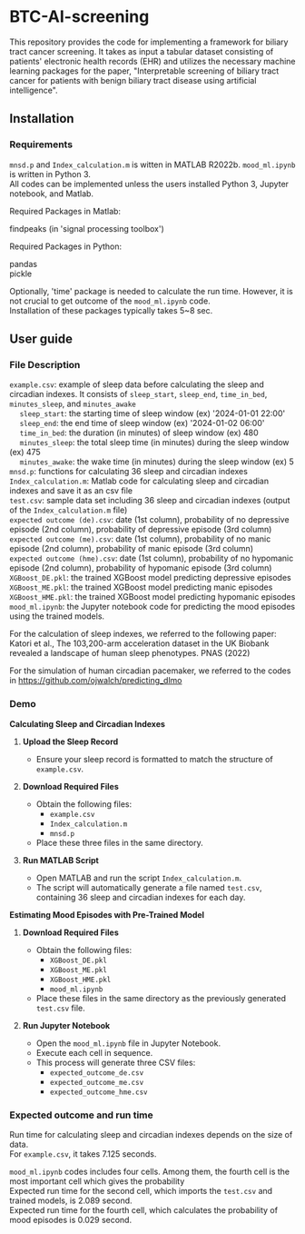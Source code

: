 # BTC-AI-screening
This repository provides the code for implementing a framework for biliary tract cancer screening. It takes as input a tabular dataset consisting of patients' electronic health records (EHR) and utilizes the necessary machine learning packages for the paper, "Interpretable screening of biliary tract cancer for patients with benign biliary tract disease using artificial intelligence".


## Installation
### Requirements
`mnsd.p` and `Index_calculation.m` is witten in MATLAB R2022b.
`mood_ml.ipynb` is written in Python 3.  
All codes can be implemented unless the users installed Python 3, Jupyter notebook, and Matlab.  
  
Required Packages in Matlab:  

  findpeaks (in 'signal processing toolbox')
  
Required Packages in Python:  

  pandas  
  pickle

Optionally, 'time' package is needed to calculate the run time. However, it is not crucial to get outcome of the `mood_ml.ipynb` code.  
Installation of these packages typically takes 5~8 sec. 

## User guide
### File Description
`example.csv`: example of sleep data before calculating the sleep and circadian indexes. It consists of `sleep_start`, `sleep_end`, `time_in_bed`, `minutes_sleep`, and `minutes_awake`   
&emsp; `sleep_start`: the starting time of sleep window (ex) '2024-01-01 22:00'  
&emsp; `sleep_end`: the end time of sleep window (ex) '2024-01-02 06:00'  
&emsp; `time_in_bed`: the duration (in minutes) of sleep window (ex) 480  
&emsp; `minutes_sleep`: the total sleep time (in minutes) during the sleep window (ex) 475  
&emsp; `minutes_awake`: the wake time (in minutes) during the sleep window (ex) 5  
`mnsd.p`: functions for calculating 36 sleep and circadian indexes  
`Index_calculation.m`: Matlab code for calculating sleep and circadian indexes and save it as an csv file  
`test.csv`: sample data set including 36 sleep and circadian indexes (output of the `Index_calculation.m` file)  
`expected outcome (de).csv`: date (1st column), probability of no depressive episode (2nd column), probability of depressive episode (3rd column)  
`expected outcome (me).csv`: date (1st column), probability of no manic episode (2nd column), probability of manic episode (3rd column)  
`expected outcome (hme).csv`: date (1st column), probability of no hypomanic episode (2nd column), probability of hypomanic episode (3rd column)  
`XGBoost_DE.pkl`: the trained XGBoost model predicting depressive episodes  
`XGBoost_ME.pkl`: the trained XGBoost model predicting manic episodes  
`XGBoost_HME.pkl`: the trained XGBoost model predicting hypomanic episodes  
`mood_ml.ipynb`: the Jupyter notebook code for predicting the mood episodes using the trained models.  

For the calculation of sleep indexes, we referred to the following paper:  
Katori et al., The 103,200-arm acceleration dataset in the UK Biobank revealed a landscape of human sleep phenotypes. PNAS (2022)

For the simulation of human circadian pacemaker, we referred to the codes in https://github.com/ojwalch/predicting_dlmo

### Demo
**Calculating Sleep and Circadian Indexes**

1. **Upload the Sleep Record**
   - Ensure your sleep record is formatted to match the structure of `example.csv`.

2. **Download Required Files**
   - Obtain the following files:
     - `example.csv`
     - `Index_calculation.m`
     - `mnsd.p`
   - Place these three files in the same directory.

3. **Run MATLAB Script**
   - Open MATLAB and run the script `Index_calculation.m`.
   - The script will automatically generate a file named `test.csv`, containing 36 sleep and circadian indexes for each day.

**Estimating Mood Episodes with Pre-Trained Model**

1. **Download Required Files**
   - Obtain the following files:
     - `XGBoost_DE.pkl`
     - `XGBoost_ME.pkl`
     - `XGBoost_HME.pkl`
     - `mood_ml.ipynb`
   - Place these files in the same directory as the previously generated `test.csv` file.

2. **Run Jupyter Notebook**
   - Open the `mood_ml.ipynb` file in Jupyter Notebook.
   - Execute each cell in sequence.
   - This process will generate three CSV files:
     - `expected_outcome_de.csv`
     - `expected_outcome_me.csv`
     - `expected_outcome_hme.csv`


### Expected outcome and run time

Run time for calculating sleep and circadian indexes depends on the size of data.  
For `example.csv`, it takes 7.125 seconds.

`mood_ml.ipynb` codes includes four cells. Among them, the fourth cell is the most important cell which gives the probability  
Expected run time for the second cell, which imports the `test.csv` and trained models, is 2.089 second.  
Expected run time for the fourth cell, which calculates the probability of mood episodes is 0.029 second.  
